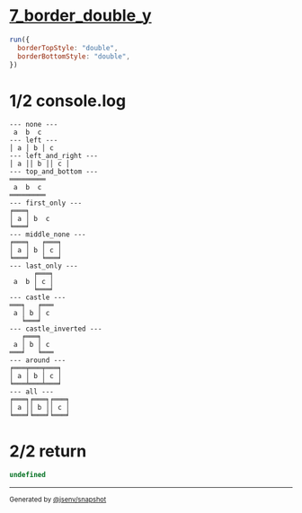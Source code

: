 # [7_border_double_y](../../table_3_cells_same_row.test.mjs#L175)

```js
run({
  borderTopStyle: "double",
  borderBottomStyle: "double",
})
```

# 1/2 console.log

```console
--- none ---
 a  b  c 
--- left ---
│ a │ b │ c 
--- left_and_right ---
│ a ││ b ││ c │
--- top_and_bottom ---
═════════
 a  b  c 
═════════
--- first_only ---
╒═══╕      
│ a │ b  c 
╘═══╛      
--- middle_none ---
╒═══╕   ╒═══╕
│ a │ b │ c │
╘═══╛   ╘═══╛
--- last_only ---
      ╒═══╕
 a  b │ c │
      ╘═══╛
--- castle ---
═══╕   ╒═══
 a │ b │ c 
   ╘═══╛   
--- castle_inverted ---
   ╒═══╕   
 a │ b │ c 
═══╛   ╘═══
--- around ---
╒═══╤═══╤═══╕
│ a │ b │ c │
╘═══╧═══╧═══╛
--- all ---
╒═══╕╒═══╕╒═══╕
│ a ││ b ││ c │
╘═══╛╘═══╛╘═══╛
```

# 2/2 return

```js
undefined
```

---

<sub>
  Generated by <a href="https://github.com/jsenv/core/tree/main/packages/independent/snapshot">@jsenv/snapshot</a>
</sub>
